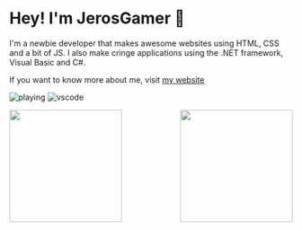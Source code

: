 # Hey! I'm JerosGamer 👋
<!--<img src="https://ascript89.github.io/assets/kris-pfp.png" align="right" height="150px" />-->
I'm a newbie developer that makes awesome
websites using HTML, CSS and a bit of JS.
I also make cringe applications using the
.NET framework, Visual Basic and C#.

If you want to know more about me, visit
[my website](https://ascript89.github.io)

![playing](https://dev.discordprofiles.me/badge/playing/735128293254103061)
![vscode](https://dev.discordprofiles.me/badge/vscode/735128293254103061)

<p><img align="left" height="200px" src="https://github-readme-stats.vercel.app/api?username=ascript89&theme=dracula&show_icons=true&count_private=true" /></p>
<img height="200px" align="right" src="https://github-readme-stats.vercel.app/api/top-langs/?username=ascript89&theme=dracula" />
